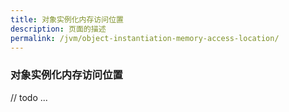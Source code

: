 ```yaml
---
title: 对象实例化内存访问位置
description: 页面的描述
permalink: /jvm/object-instantiation-memory-access-location/
---
```



### 对象实例化内存访问位置

// todo ...
